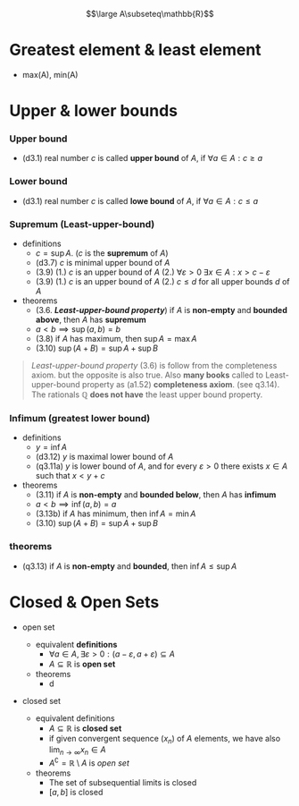 
$$\large A\subseteq\mathbb{R}$$
# Greatest element & least element

- max(A), min(A)

# Upper & lower bounds


### Upper bound

- (d3.1) real number $c$ is called **upper bound** of $A$, if $\forall a\in{A}: c\geq a$ 

### Lower bound 

- (d3.1) real number $c$ is called **lowe bound** of $A$, if $\forall a\in{A}: c\leq a$
### Supremum (Least-upper-bound)

- definitions
	- $c=\sup{A}$. ($c$ is the **supremum** of $A$)
	- (d3.7) $c$ is minimal upper bound of $A$
	- (3.9) (1.) $c$ is an upper bound of $A$ (2.) $\forall\varepsilon>0 \;\exists{x\in{A}}:x>c-\varepsilon$
	- (3.9) (1.) $c$ is an upper bound of $A$ (2.) $c\leq d$ for all upper bounds $d$ of $A$
- theorems
	- (3.6. ***Least-upper-bound property***) if $A$ is **non-empty** and **bounded above**, then $A$ has **supremum**
	- $a<b\implies \sup(a,b)=b$
	- (3.8) if $A$ has maximum, then $\sup{A}=\max{A}$
	- (3.10) $\sup{(A+B)}=\sup{A}+\sup{B}$


> *Least-upper-bound property* (3.6) is follow from the completeness axiom. but the opposite is also true. 
> Also **many books** called to Least-upper-bound property as (a1.52) **completeness axiom**. (see q3.14).
> The rationals $\mathbb{Q}$ **does not have** the least upper bound property.

### Infimum (greatest lower bound)

- definitions
	- $y=\inf{A}$
	- (d3.12) $y$ is maximal lower bound of $A$
	- (q3.11a) $y$ is lower bound of $A$, and for every $\varepsilon>0$ there exists $x\in{A}$ such that $x<y+c$
- theorems 
	- (3.11) if $A$ is **non-empty** and **bounded below**, then $A$ has **infimum**
	- $a<b\implies \inf(a,b)=a$
	- (3.13b) if $A$ has minimum, then $\inf{A}=\min{A}$
	- (3.10) $\sup{(A+B)}=\sup{A}+\sup{B}$

### theorems

- (q3.13) if $A$ is **non-empty** and **bounded**, then $\inf{A}\leq\sup{A}$

# Closed & Open Sets

- open set
	- equivalent **definitions** 
		- $\forall{a\in{A}},{\exists{\varepsilon>0}}:(a-\varepsilon,a+\varepsilon)\subseteq{A}$
		- $A\subseteq\mathbb{R}$ is **open set** 
	- theorems 
		- d

- closed set
	- equivalent definitions
		- $A\subseteq\mathbb{R}$ is **closed set** 
		- if given convergent sequence $(x_{n})$ of $A$ elements, we have also $\lim_{ n \to \infty }x_{n}\in{A}$
		- $A^{\complement}=\mathbb{R}\setminus{A}$ is *open set*
	- theorems 
		- The set of subsequential limits is closed
		- $[a,b]$ is closed